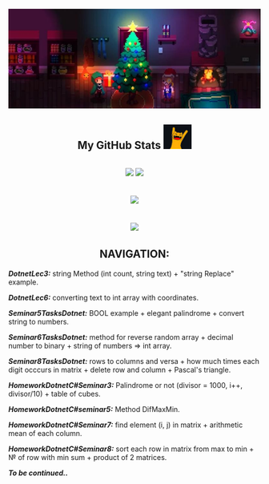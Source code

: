 <p align="center">
  <img src="chritmas1.jpg" />
</p align="center">
  


<h2 align="center">
  My GitHub Stats <img src="2022-10-25_11-54-39.png">
</h2>

<h2 align="center">
  <img  src = "https://github-readme-stats.vercel.app/api?username=VikkMoor&theme=great-gatsby&show_icons=true">
  <img  src = "https://github-readme-stats.vercel.app/api/top-langs/?username=VikkMoor&theme=great-gatsby&layout=compact">
</h2>

<h2 align="center">
  <img src = "https://github-readme-streak-stats.herokuapp.com/?user=VikkMoor&show_icons=true&locale=en&layout=compact&theme=great-gatsby&line_height=0">
</h2>

<h2 align="center">
  <img src="https://media3.giphy.com/media/3ohhwyiB8a06gIuIoM/200w.webp" width="200">
</h2>

<h2 align="center">
  NAVIGATION:
</h2>

***DotnetLec3:*** string Method (int count, string text) + "string Replace" example.

***DotnetLec6:*** converting text to int array with coordinates.

***Seminar5TasksDotnet:*** BOOL example + elegant palindrome + convert string to numbers.

***Seminar6TasksDotnet:*** method for reverse random array + decimal number to binary + string of numbers => int array.

***Seminar8TasksDotnet:*** rows to columns and versa + how much times each digit occcurs in matrix + delete row and column + Pascal's triangle.

***HomeworkDotnetC#Seminar3:*** Palindrome or not (divisor = 1000, i++, divisor/10) + table of cubes.

***HomeworkDotnetC#seminar5:*** Method DifMaxMin.

***HomeworkDotnetC#Seminar7:*** find element (i, j) in matrix + arithmetic mean of each column.

***HomeworkDotnetC#Seminar8:*** sort each row in matrix from max to min + № of row with min sum + product of 2 matrices.

***To be continued..***
